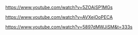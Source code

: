 https://www.youtube.com/watch?v=5ZOAiSP1MGs

https://www.youtube.com/watch?v=AVXejOoPECA

https://www.youtube.com/watch?v=5897dMWJiSM&t=333s